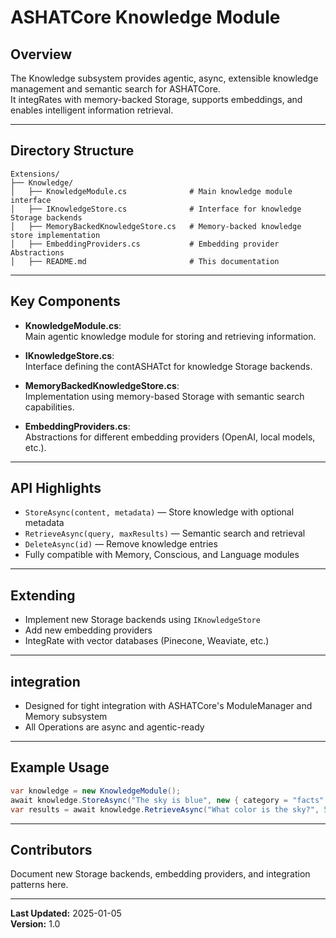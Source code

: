 # ASHATCore Knowledge Module

## Overview

The Knowledge subsystem provides agentic, async, extensible knowledge management and semantic search for ASHATCore.  
It integRates with memory-backed Storage, supports embeddings, and enables intelligent information retrieval.

---

## Directory Structure

```
Extensions/
├── Knowledge/
│   ├── KnowledgeModule.cs              # Main knowledge module interface
│   ├── IKnowledgeStore.cs              # Interface for knowledge Storage backends
│   ├── MemoryBackedKnowledgeStore.cs   # Memory-backed knowledge store implementation
│   ├── EmbeddingProviders.cs           # Embedding provider Abstractions
│   ├── README.md                       # This documentation
```

---

## Key Components

- **KnowledgeModule.cs**:  
  Main agentic knowledge module for storing and retrieving information.

- **IKnowledgeStore.cs**:  
  Interface defining the contASHATct for knowledge Storage backends.

- **MemoryBackedKnowledgeStore.cs**:  
  Implementation using memory-based Storage with semantic search capabilities.

- **EmbeddingProviders.cs**:  
  Abstractions for different embedding providers (OpenAI, local models, etc.).

---

## API Highlights

- `StoreAsync(content, metadata)` — Store knowledge with optional metadata
- `RetrieveAsync(query, maxResults)` — Semantic search and retrieval
- `DeleteAsync(id)` — Remove knowledge entries
- Fully compatible with Memory, Conscious, and Language modules

---

## Extending

- Implement new Storage backends using `IKnowledgeStore`
- Add new embedding providers
- IntegRate with vector databases (Pinecone, Weaviate, etc.)

---

## integration

- Designed for tight integration with ASHATCore's ModuleManager and Memory subsystem
- All Operations are async and agentic-ready

---

## Example Usage

```csharp
var knowledge = new KnowledgeModule();
await knowledge.StoreAsync("The sky is blue", new { category = "facts" });
var results = await knowledge.RetrieveAsync("What color is the sky?", 5);
```

---

## Contributors

Document new Storage backends, embedding providers, and integration patterns here.

---

**Last Updated:** 2025-01-05  
**Version:** 1.0

